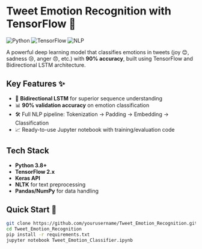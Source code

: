 # Tweet Emotion Recognition with TensorFlow 🚀

![Python](https://img.shields.io/badge/Python-3.8%2B-blue)
![TensorFlow](https://img.shields.io/badge/TensorFlow-2.x-orange)
![NLP](https://img.shields.io/badge/NLP-Bidirectional_LSTM-green)

A powerful deep learning model that classifies emotions in tweets (joy 😊, sadness 😢, anger 😠, etc.) with **90% accuracy**, built using TensorFlow and Bidirectional LSTM architecture.

## Key Features ✨
- 🧠 **Bidirectional LSTM** for superior sequence understanding
- 📊 **90% validation accuracy** on emotion classification
- 🛠️ Full NLP pipeline: Tokenization → Padding → Embedding → Classification
- 📈 Ready-to-use Jupyter notebook with training/evaluation code

## Tech Stack
- **Python 3.8+**
- **TensorFlow 2.x**
- **Keras API**
- **NLTK** for text preprocessing
- **Pandas/NumPy** for data handling

## Quick Start 🚀
```bash
git clone https://github.com/yourusername/Tweet_Emotion_Recognition.git
cd Tweet_Emotion_Recognition
pip install -r requirements.txt
jupyter notebook Tweet_Emotion_Classifier.ipynb
